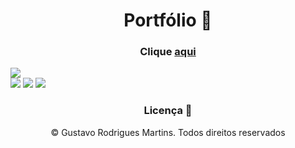 <h1 align="center">Portfólio 📝</h1>
   
<h3 align="center">Clique <a href="https://projects-gustavo.github.io/">aqui</a></h3>   
<img src="https://cdn.discordapp.com/attachments/876799799255531523/1023752915770417243/img.png">
<div inline:block>
    <img src="https://img.shields.io/badge/html5-%23E34F26.svg?style=for-the-badge&logo=html5&logoColor=white" />
    <img src="https://img.shields.io/badge/css3-%231572B6.svg?style=for-the-badge&logo=css3&logoColor=white" />
    <img src="https://img.shields.io/badge/javascript-%23323330.svg?style=for-the-badge&logo=javascript&logoColor=%23F7DF1E" />
</div>

<h3 align="center">Licença 🚫</h3>
<p align="center">© Gustavo Rodrigues Martins. Todos direitos reservados</p>
